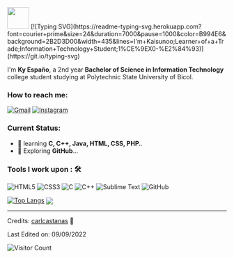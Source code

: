 <!--
**Kaisunoo** is a ✨ _special_ ✨ repository because its `README.md` (this file) appears on your GitHub profile.

Here are some ideas to get you started:

- 🔭 I’m currently working on ...
- 🌱 I’m currently learning ...
- 👯 I’m looking to collaborate on ...
- 🤔 I’m looking for help with ...
- 💬 Ask me about ...
- 📫 How to reach me: ...
- 😄 Pronouns: ...
- ⚡ Fun fact: ...
-->
<img src="https://c.tenor.com/VpDBCcqCP0IAAAAC/dinosaur-pixel-art.gif" width="50"/> 
[![Typing SVG](https://readme-typing-svg.herokuapp.com?font=courier+prime&size=24&duration=7000&pause=1000&color=B994E6&background=2B2D3D00&width=435&lines=I'm+Kaisunoo;Learner+of+a+Trade;Information+Technology+Student;1%CE%9EX0-%E2%84%93)](https://git.io/typing-svg)

I'm **Ky Españo**, a 2nd year **Bachelor of Science in Information Technology** college student studying at Polytechnic State University of Bicol.<br>

### How to reach me:	
<a href="mailto: ky.espano@gmail.com"> <img alt="Gmail" src="https://img.shields.io/badge/ky.espano@gmail.com-D14836?style=for-the-badge&logo=gmail&logoColor=white"></a>
<a href="https://www.instagram.com/kaisuno.o/"> <img alt="Instagram" src="https://img.shields.io/badge/@kaisuno.o-%23E4405F.svg?style=for-the-badge&logo=Instagram&logoColor=white"></a>

### Current Status:

- 🌱 learning <strong>C, C++, Java, HTML, CSS, PHP.</strong>.
- 🤔 Exploring <strong>GitHub</strong>...

### Tools I work upon : 🛠

<img alt="HTML5" src="https://img.shields.io/badge/html5-%23E34F26.svg?style=for-the-badge&logo=html5&logoColor=white"/> <img alt="CSS3" src="https://img.shields.io/badge/css3-%231572B6.svg?style=for-the-badge&logo=css3&logoColor=white"/> <img alt="C" src="https://img.shields.io/badge/c-%2300599C.svg?style=for-the-badge&logo=c&logoColor=white"/> <img alt="C++" src="https://img.shields.io/badge/c++-%2300599C.svg?style=for-the-badge&logo=c%2B%2B&ogoColor=white"/> <img alt="Sublime Text" src="https://img.shields.io/badge/sublime_text-%23575757.svg?style=for-the-badge&logo=sublime-text&logoColor=important"/> <img alt="GitHub" src="https://img.shields.io/badge/github-%23121011.svg?style=for-the-badge&logo=github&logoColor=white"/>


[![Top Langs](https://github-readme-stats.vercel.app/api/top-langs/?username=kaisunoo&theme=dracula&color=B994E6&bg_color=2B2D3D&layout=compact)](https://github.com/anuraghazra/github-readme-stats)
<img align="center" src="https://activity-graph.herokuapp.com/graph?username=kaisunoo&theme=dracula&color=B994E6&bg_color=2B2D3D" />

-----
Credits: [carlcastanas](https://github.com/carlcastanas) 💪

Last Edited on: 09/09/2022

![Visitor Count](https://profile-counter.glitch.me/{er-roarr}/count.svg)

